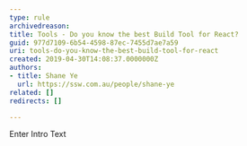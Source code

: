 ```yaml
---
type: rule
archivedreason: 
title: Tools - Do you know the best Build Tool for React?
guid: 977d7109-6b54-4598-87ec-7455d7ae7a59
uri: tools-do-you-know-the-best-build-tool-for-react
created: 2019-04-30T14:08:37.0000000Z
authors:
- title: Shane Ye
  url: https://ssw.com.au/people/shane-ye
related: []
redirects: []

---
```



Enter Intro Text
<br><excerpt class='endintro'></excerpt><br>



